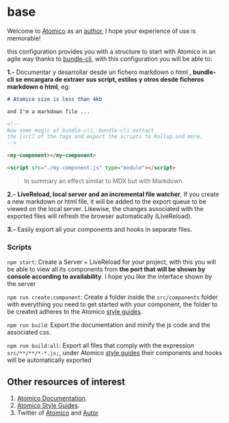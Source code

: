 # base

Welcome to [Atomico](https://github.com/atomicojs/atomico) as an [author](https://twitter.com/uppercod), I hope your experience of use is memorable!

this configuration provides you with a structure to start with Atomico in an agile way thanks to [bundle-cli](https://github.com/atomicojs/bundle-cli), with this configuration you will be able to:

**1.-** Documentar y desarrollar desde un fichero markdown o html , **bundle-cli se encargara de extraer sus script, estilos y otros desde ficheros markdown o html**, eg:

```markdown
# Atomico size is less than 4kb

and I'm a markdown file ...

<!--
Now some magic of bundle-cli, bundle-cli extract
the [src] of the tags and export the scripts to Rollup and more.
-->

<my-component></my-component>

<script src="./my-component.js" type="module"></script>
```

> In summary an effect similar to MDX but with Markdown.

**2.-** **LiveReload, local server and an incremental file watcher**, If you create a new markdown or html file, it will be added to the export queue to be viewed on the local server. Likewise, the changes associated with the exported files will refresh the browser automatically (LiveReload).

**3.-** Easily export all your components and hooks in separate files.

### Scripts

`npm start`: Create a Server + LiveReload for your project, with this you will be able to view all its components from **the port that will be shown by console according to availability**. I hope you like the interface shown by the server

`npm run create:component`: Create a folder inside the `src/components` folder with everything you need to get started with your component, the folder to be created adheres to the Atomico [style guides](https://atomico.gitbook.io/doc/guides/code-style).

`npm run build`: Export the documentation and minify the js code and the associated css.

`npm run build:all`: Export all files that comply with the expression `src/**/**/*-*.js;`, under Atomico [style guides](https://atomico.gitbook.io/doc/guides/code-style) their components and hooks will be automatically exported

## Other resources of interest

1. [Atomico Documentation](https://github.com/atomicojs/atomico).
2. [Atomico Style Guides](https://atomico.gitbook.io/doc/guides/code-style).
3. Twitter of [Atomico](https://twitter.com/atomicojs) and [Autor](https://twitter.com/uppercod)
